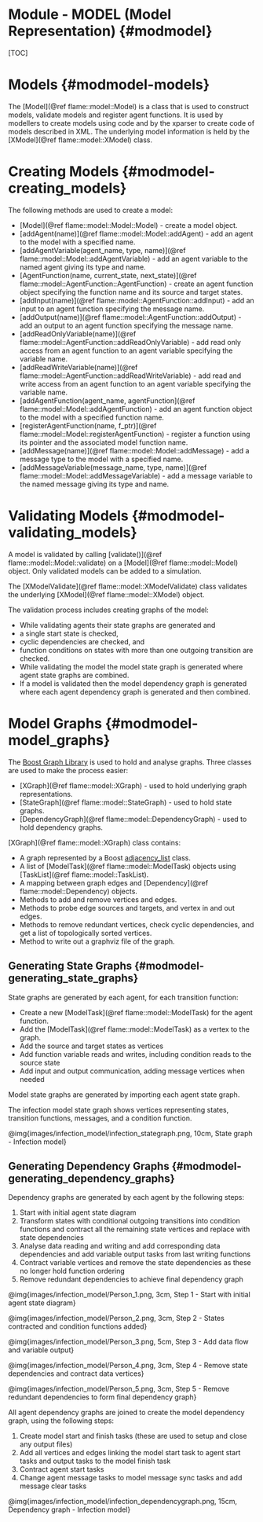 Module - MODEL (Model Representation) {#modmodel}
=====================================

[TOC]

Models {#modmodel-models}
======

The [Model](@ref flame::model::Model) is a class that is used to construct models,
validate models and register agent functions. It is used by modellers to create models
using code and by the xparser to create code of models described in XML.
The underlying model information is held by the [XModel](@ref flame::model::XModel) class.

Creating Models {#modmodel-creating_models}
===============

The following methods are used to create a model:
 * [Model](@ref flame::model::Model::Model) - create a model object.
 * [addAgent(name)](@ref flame::model::Model::addAgent) - add an agent
   to the model with a specified name.
 * [addAgentVariable(agent_name, type, name)](@ref flame::model::Model::addAgentVariable) -
   add an agent variable to the named agent giving its type and name.
 * [AgentFunction(name, current_state, next_state)](@ref flame::model::AgentFunction::AgentFunction) -
   create an agent function object specifying the function name and its source and target states.
 * [addInput(name)](@ref flame::model::AgentFunction::addInput) - add an input to an agent function
   specifying the message name.
 * [addOutput(name)](@ref flame::model::AgentFunction::addOutput) - add an output to an agent function
   specifying the message name.
 * [addReadOnlyVariable(name)](@ref flame::model::AgentFunction::addReadOnlyVariable) -
   add read only access from an agent function to an agent variable specifying the variable name.
 * [addReadWriteVariable(name)](@ref flame::model::AgentFunction::addReadWriteVariable) -
   add read and write access from an agent function to an agent variable specifying the variable name.
 * [addAgentFunction(agent_name, agentFunction](@ref flame::model::Model::addAgentFunction) -
   add an agent function object to the model with a specified function name.
 * [registerAgentFunction(name, f_ptr)](@ref flame::model::Model::registerAgentFunction) -
   register a function using its pointer and the associated model function name.
 * [addMessage(name)](@ref flame::model::Model::addMessage) - add a message type
   to the model with a specified name.
 * [addMessageVariable(message_name, type, name)](@ref flame::model::Model::addMessageVariable) -
   add a message variable to the named message giving its type and name.
   
Validating Models {#modmodel-validating_models}
=================

A model is validated by calling [validate()](@ref flame::model::Model::validate) on a
[Model](@ref flame::model::Model) object. Only validated models can be added to a simulation.

The [XModelValidate](@ref flame::model::XModelValidate) class validates the underlying
[XModel](@ref flame::model::XModel) object.

The validation process includes creating graphs of the model:
 * While validating agents their state graphs are generated and
  * a single start state is checked,
  * cyclic dependencies are checked, and
  * function conditions on states with more than one outgoing transition are checked.
 * While validating the model the model state graph is generated where agent state graphs
   are combined.
 * If a model is validated then the model dependency graph is generated where each agent
   dependency graph is generated and then combined.

Model Graphs {#modmodel-model_graphs}
============

The [Boost Graph Library](http://www.boost.org/libs/graph) is used to hold and analyse graphs.
Three classes are used to make the process easier:
 * [XGraph](@ref flame::model::XGraph) - used to hold underlying graph representations.
 * [StateGraph](@ref flame::model::StateGraph) - used to hold state graphs.
 * [DependencyGraph](@ref flame::model::DependencyGraph) - used to hold dependency graphs.

[XGraph](@ref flame::model::XGraph) class contains:
 * A graph represented by a Boost [adjacency_list](http://www.boost.org/libs/graph/doc/using_adjacency_list.html) class.
 * A list of [ModelTask](@ref flame::model::ModelTask) objects using [TaskList](@ref flame::model::TaskList).
 * A mapping between graph edges and [Dependency](@ref flame::model::Dependency) objects.
 * Methods to add and remove vertices and edges.
 * Methods to probe edge sources and targets, and vertex in and out edges.
 * Methods to remove redundant vertices, check cyclic dependencies, and get a list of topologically sorted vertices.
 * Method to write out a graphviz file of the graph.

Generating State Graphs {#modmodel-generating_state_graphs}
-----------------------

State graphs are generated by each agent, for each transition function:
 * Create a new [ModelTask](@ref flame::model::ModelTask) for the agent function.
 * Add the [ModelTask](@ref flame::model::ModelTask) as a vertex to the graph.
 * Add the source and target states as vertices
 * Add function variable reads and writes, including condition reads to the source state
 * Add input and output communication, adding message vertices when needed

Model state graphs are generated by importing each agent state graph.
 
The infection model state graph shows vertices representing states, transition functions,
messages, and a condition function.

@img{images/infection_model/infection_stategraph.png, 10cm, State graph - Infection model}

Generating Dependency Graphs {#modmodel-generating_dependency_graphs}
----------------------------

Dependency graphs are generated by each agent by the following steps:
 1. Start with initial agent state diagram
 2. Transform states with conditional outgoing transitions into condition functions and contract all the remaining state vertices and replace with state dependencies
 3. Analyse data reading and writing and add corresponding data dependencies and add variable output tasks from last writing functions
 4. Contract variable vertices and remove the state dependencies as these no longer hold function ordering 
 5. Remove redundant dependencies to achieve final dependency graph

@img{images/infection_model/Person_1.png, 3cm, Step 1 - Start with initial agent state diagram}

@img{images/infection_model/Person_2.png, 3cm, Step 2 - States contracted and condition functions added}

@img{images/infection_model/Person_3.png, 5cm, Step 3 - Add data flow and variable output}

@img{images/infection_model/Person_4.png, 3cm, Step 4 - Remove state dependencies and contract data vertices}

@img{images/infection_model/Person_5.png, 3cm, Step 5 - Remove redundant dependencies to form final dependency graph}

All agent dependency graphs are joined to create the model dependency graph, using the following steps:
 1. Create model start and finish tasks (these are used to setup and close any output files)
 2. Add all vertices and edges linking the model start task to agent start tasks and output tasks to the model finish task
 3. Contract agent start tasks
 4. Change agent message tasks to model message sync tasks and add message clear tasks

@img{images/infection_model/infection_dependencygraph.png, 15cm, Dependency graph - Infection model}
